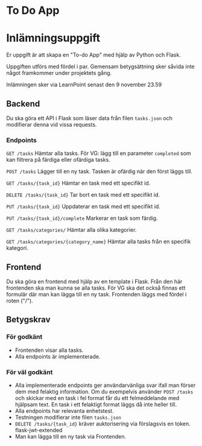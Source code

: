 # To Do App


# Inlämningsuppgift
Er uppgift är att skapa en "To-do App" med hjälp av Python och Flask.

Uppgiften utförs med fördel i par. Gemensam betygsättning sker såvida inte något framkommer under projektets gång.

Inlämningen sker via LearnPoint senast den 9 november 23.59

## Backend
Du ska göra ett API i Flask som läser data från filen `tasks.json` och modifierar denna vid vissa requests.

### Endpoints

`GET /tasks` Hämtar alla tasks. För VG: lägg till en parameter `completed` som kan filtrera på färdiga eller ofärdiga tasks.

`POST /tasks` Lägger till en ny task. Tasken är ofärdig när den först läggs till.

`GET /tasks/{task_id}` Hämtar en task med ett specifikt id.

`DELETE /tasks/{task_id}` Tar bort en task med ett specifikt id.

`PUT /tasks/{task_id}` Uppdaterar en task med ett specifikt id.

`PUT /tasks/{task_id}/complete` Markerar en task som färdig.

`GET /tasks/categories/` Hämtar alla olika kategorier.

`GET /tasks/categories/{category_name}` Hämtar alla tasks från en specifik kategori.

## Frontend
Du ska göra en frontend med hjälp av en template i Flask. Från den här frontenden ska man kunna se alla tasks. För VG ska det också finnas ett formulär där man kan lägga till en ny task. Frontenden läggs med fördel i roten ("/").

## Betygskrav

### För godkänt
- Frontenden visar alla tasks.
- Alla endpoints är implementerade.


### För väl godkänt
- Alla implementerade endpoints ger användarvänliga svar ifall man förser dem med felaktig information. Om du exempelvis använder `POST /tasks` och skickar med en task i fel format får du ett felmeddelande med hjälpsam text. En task i ett felaktigt format läggs då inte heller till.
- Alla endpoints har relevanta enhetstest.
- Testningen modifierar inte filen `tasks.json`
- `DELETE /tasks/{task_id}` kräver auktorisering via förslagsvis en token. flask-jwt-extended
- Man kan lägga till en ny task via Frontenden.